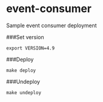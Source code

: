 # event-consumer
Sample event consumer deployment

###Set version

``export VERSION=4.9``

###Deploy

``make deploy``

###Undeploy

```make undeploy```
